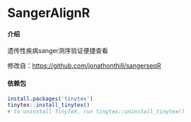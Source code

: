 # SangerAlignR

#### 介绍
遗传性疾病sanger测序验证便捷查看

修改自：https://github.com/jonathonthill/sangerseqR

#### 依赖包
```r
install.packages('tinytex')
tinytex::install_tinytex()
# to uninstall TinyTeX, run tinytex::uninstall_tinytex() 
```
